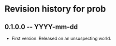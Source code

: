 # Revision history for prob

## 0.1.0.0  -- YYYY-mm-dd

* First version. Released on an unsuspecting world.
